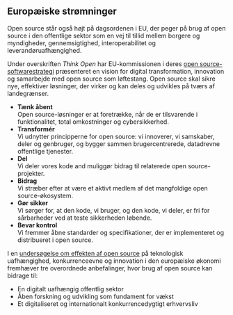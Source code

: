 ## Europæiske strømninger

Open source står også højt på dagsordenen i EU, der peger på brug af open source i den offentlige sektor som en vej til tillid mellem borgere og myndigheder, gennemsigtighed, interoperabilitet og leverandøruafhængighed.

Under overskriften *Think Open* har EU-kommissionen i deres [open source-softwarestrategi](https://ec.europa.eu/info/departments/informatics/open-source-software-strategy_en) præsenteret en vision for digital transformation, innovation og samarbejde med open source som løftestang. Open source skal sikre nye, effektiver løsninger, der virker og kan deles og udvikles på tværs af landegrænser.

* **Tænk åbent**<br>
  Open source-løsninger er at foretrække, når de er tilsvarende i funktionalitet, total omkostninger og cybersikkerhed.
* **Transformér**<br>
  Vi udnytter principperne for open source: vi innoverer, vi samskaber, deler og genbruger, og bygger sammen brugercentrerede, datadrevne offentlige tjenester.
* **Del**<br>
  Vi deler vores kode and muliggør bidrag til relaterede open source-projekter.
* **Bidrag**<br>
  Vi stræber efter at være et aktivt medlem af det mangfoldige open source-økosystem.
* **Gør sikker**<br>
  Vi sørger for, at den kode, vi bruger, og den kode, vi deler, er fri for sårbarheder ved at teste sikkerheden løbende.
* **Bevar kontrol**<br>
  Vi fremmer åbne standarder og specifikationer, der er implementeret og distribueret i open source.

I en [undersøgelse om effekten af open source](https://digital-strategy.ec.europa.eu/en/library/study-about-impact-open-source-software-and-hardware-technological-independence-competitiveness-and) på teknologisk uafhængighed, konkurrenceevne og innovation i den europæiske økonomi fremhæver tre overordnede anbefalinger, hvor brug af open source kan bidrage til:

 * En digitalt uafhængig offentlig sektor
 * Åben forskning og udvikling som fundament for vækst
 * Et digitaliseret og internationalt konkurrencedygtigt erhvervsliv
